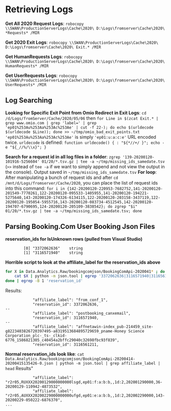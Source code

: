 # Retrieving Logs
**Get All 2020 Request Logs**: `robocopy \\SWAN\ProductionServerLogs\Cache\2020\ D:\Logs\fromserver\Cache\2020\ *Requests* /MIR`

**Get 2020 Exit Logs**: `robocopy \\SWAN\ProductionServerLogs\Cache\2020\ D:\Logs\fromserver\Cache\2020\ Exit.* /MIR`

**Get HumanRequests Logs**: `robocopy \\SWAN\ProductionServerLogs\Cache\2020\ D:\Logs\fromserver\Cache\2020\ HumanRequests* /MIR`

**Get UserRequests Logs**: `robocopy \\SWAN\ProductionServerLogs\Cache\2020\ D:\Logs\fromserver\Cache\2020\ UserRequests* /MIR`

## Log Searching

**Looking for Specific Exit Point from Omio Redirect in Exit Logs**: `cd /d/Logs/fromServer/Cache/2020/05/06` then `for Line in $(zcat Exit.* | grep www.omio.com | grep 'label=' | grep 'ep01%253Au%253Aa%253Ac%253Ae' | cut -f 22-); do echo $(urldecode $(urldecode $Line)); done >> ~/tmp/omio_bad_exit_points.txt`
`'ep01%253Au%253Aa%253Ac%253Ae'` is simply `'ep01:u:a:c:e'` URL encoded twice.
`urldecode` is defined: `function urldecode() { : "${*//+/ }"; echo -e "${_//%/\\x}"; }`



**Search for a request id in all log files in a folder**: `zgrep '139-20200120-101916-5256604' 01/20/*.tsv.gz | tee -a ~/tmp/missing_ids_samedate.tsv`   (`>>` instead of `tee -a` if we want to simply append and not view the output in the console). Output saved in `~/tmp/missing_ids_samedate.tsv`
**For loop**: After manipulating a bunch of request ids and after `cd /mnt/d/Logs/fromserver/Cache/2020`, you can place the list of request ids into this command: `for i in {142-20200120-220953-7682752,141-20200120-201549-7770261,122-20200120-095533-1405955,141-20200120-194221-5275640,143-20200120-174326-6134115,122-20200120-203158-3437119,122-20200120-195054-5955716,143-20200120-083734-4512545,142-20200120-194707-6790695,124-20200120-205109-3838542}; do zgrep "$i" 01/20/*.tsv.gz | tee -a ~/tmp/missing_ids_samedate.tsv; done`

## Parsing Booking.Com User Booking Json Files

**reservation_ids for IsUnknown rows (pulled from Visual Studio)**
```
		[0]	"3372062636"	string
		[1]	"3116571940"	string
```
**Horrible script to look at the affiliate_label for the reservation_ids above**

```bash
for X in Data.Analytics.Raw/bookingcomjson/BookingComApi-2020041* ; do
    cat $X | python -m json.tool | egrep '3372062636|3116571940|3116561211|3116519021|3007104731|3687075177|3956974941|affiliate_label'
done | egrep -B 1 'reservation_id'
```

Results:
```
            "affiliate_label": "from_conf_1",
            "reservation_id": 3372062636,
--
            "affiliate_label": "postbooking_canxemail",
            "reservation_id": 3116571940,
--
            "affiliate_label": "affnetawin-index_pub-214459_site-g8223403826720397495-a8319513684895729659_pname-Honey Science Corporation_plc-_ts-_clkid-6776_1586821305_c40454a2bffc29040c32698fbc93f839",
            "reservation_id": 3116561211,
```
**Normal reservation_ids look like**:
`cat Data.Analytics.Raw/bookingcomjson/BookingComApi-20200414-20200415135426-0.json | python -m json.tool | grep affiliate_label | head`
Results"
```
            "affiliate_label": "r2r05,RUXXX20200129000000000lsgd,ep01:f:a:b:b,,1d:2,202001290000,36-20200129-110942-4873532",
            "affiliate_label": "r2r05,AUXXX20200229000000000ufgd,ep01:e:a:b:b,,1d:2,202002290000,143-20200229-050222-6876370",
...
```
